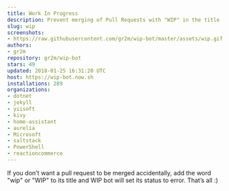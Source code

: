 ```yaml
---
title: Work In Progress
description: Prevent merging of Pull Requests with "WIP" in the title
slug: wip
screenshots:
- https://raw.githubusercontent.com/gr2m/wip-bot/master/assets/wip.gif
authors:
- gr2m
repository: gr2m/wip-bot
stars: 49
updated: 2018-01-25 16:31:20 UTC
host: https://wip-bot.now.sh
installations: 289
organizations:
- dotnet
- jekyll
- yiisoft
- kivy
- home-assistant
- aurelia
- Microsoft
- saltstack
- PowerShell
- reactioncommerce
---
```


If you don’t want a pull request to be merged accidentally, add the word "wip" or "WIP" to its title and WIP bot will set its status to error. That’s all :)
